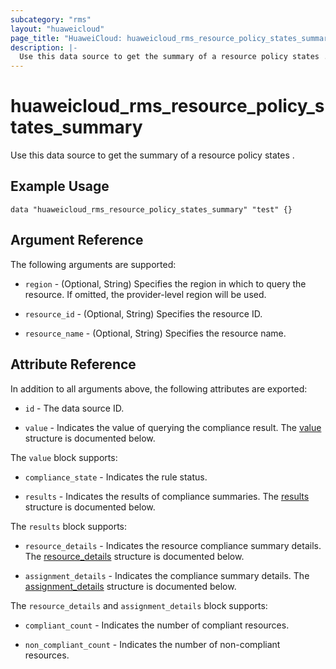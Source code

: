 ```yaml
---
subcategory: "rms"
layout: "huaweicloud"
page_title: "HuaweiCloud: huaweicloud_rms_resource_policy_states_summary"
description: |-
  Use this data source to get the summary of a resource policy states .
---
```


# huaweicloud_rms_resource_policy_states_summary

Use this data source to get the summary of a resource policy states .

## Example Usage

```hcl
data "huaweicloud_rms_resource_policy_states_summary" "test" {}
```

## Argument Reference

The following arguments are supported:

* `region` - (Optional, String) Specifies the region in which to query the resource.
  If omitted, the provider-level region will be used.

* `resource_id` - (Optional, String) Specifies the resource ID.

* `resource_name` - (Optional, String) Specifies the resource name.

## Attribute Reference

In addition to all arguments above, the following attributes are exported:

* `id` - The data source ID.

* `value` - Indicates the value of querying the compliance result.
  The [value](#value_struct) structure is documented below.

<a name="value_struct"></a>
The `value` block supports:

* `compliance_state` - Indicates the rule status.

* `results` - Indicates the results of compliance summaries.
  The [results](#results_struct) structure is documented below.

<a name="results_struct"></a>
The `results` block supports:

* `resource_details` - Indicates the resource compliance summary details.
  The [resource_details](#results_details_struct) structure is documented below.

* `assignment_details` - Indicates the compliance summary details.
  The [assignment_details](#results_details_struct) structure is documented below.

<a name="results_details_struct"></a>
The `resource_details` and `assignment_details` block supports:

* `compliant_count` - Indicates the number of compliant resources.

* `non_compliant_count` - Indicates the number of non-compliant resources.
